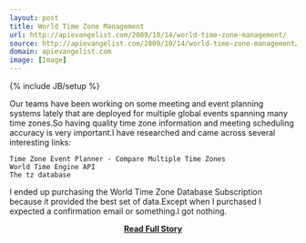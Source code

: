 ```yaml
---
layout: post
title: World Time Zone Management
url: http://apievangelist.com/2009/10/14/world-time-zone-management/
source: http://apievangelist.com/2009/10/14/world-time-zone-management/
domain: apievangelist.com
image: [Image]
---
```

{% include JB/setup %}<p>Our teams have been working on some meeting and event planning systems lately that are deployed for multiple global events spanning many time zones.So having quality time zone information and meeting scheduling accuracy is very important.I have researched and came across several interesting links:

	Time Zone Event Planner - Compare Multiple Time Zones
	World Time Engine API
	The tz database

I ended up purchasing the World Time Zone Database Subscription because it provided the best set of data.Except when I purchased I expected a confirmation email or something.I got nothing.</p>
<center><p><a href="http://apievangelist.com/2009/10/14/world-time-zone-management/" style='padding:25px; font-sze:18px; font-weight: bold;'>Read Full Story</a></p></center>
